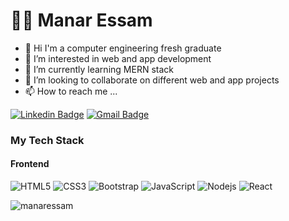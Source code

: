 # :woman_technologist: Manar Essam
- 👋 Hi I'm a computer engineering fresh graduate
- 👀 I’m interested in web and app development 
- 🌱 I’m currently learning MERN stack
- 💞️ I’m looking to collaborate on different web and app projects
- 📫 How to reach me ...


[![Linkedin Badge](https://img.shields.io/badge/-LinkedIn-blue?style=flat-square&logo=Linkedin&logoColor=white&link=https://www.linkedin.com/in/manar-eldredy-909)](https://www.linkedin.com/in/manar-eldredy-909)
[![Gmail Badge](https://img.shields.io/badge/-Gmail-c14438?style=flat-square&logo=Gmail&logoColor=white&link=mailto:manareldredy@gmail.com)](mailto:manareldredy@gmail.com)


### My Tech Stack



#### Frontend
![HTML5](https://img.shields.io/badge/-HTML5-%23E44D27?style=flat-square&logo=html5&logoColor=ffffff)
![CSS3](https://img.shields.io/badge/-CSS3-%231572B6?style=flat-square&logo=css3)
![Bootstrap](https://img.shields.io/badge/-Bootstrap-563D7C?style=flat-square&logo=bootstrap)
![JavaScript](https://img.shields.io/badge/-JavaScript-%23F7DF1C?style=flat-square&logo=javascript&logoColor=000000&labelColor=%23F7DF1C&color=%23FFCE5A)
![Nodejs](https://img.shields.io/badge/-Nodejs-black?style=flat-square&logo=Node.js)
![React](https://img.shields.io/badge/-React-%23282C34?style=flat-square&logo=react)







<p><img align="center" src="https://github-readme-streak-stats.herokuapp.com/?user=manaressam9&" alt="manaressam" /></p>

